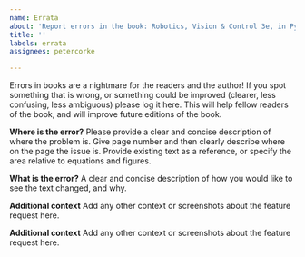 ```yaml
---
name: Errata
about: 'Report errors in the book: Robotics, Vision & Control 3e, in Python'
title: ''
labels: errata
assignees: petercorke

---
```


Errors in books are a nightmare for the readers and the author!  If you spot something that is wrong, or something could be improved (clearer, less confusing, less ambiguous) please log it here.  This will help fellow readers of the book, and will improve future editions of the book.

**Where is the error?**
Please provide a clear and concise description of where the problem is.  Give page number and then clearly describe where on the page the issue is.  Provide existing text as a reference, or specify the area relative to equations and figures.

**What is the error?**
A clear and concise description of how you would like to see the text changed, and why.

**Additional context**
Add any other context or screenshots about the feature request here.

**Additional context**
Add any other context or screenshots about the feature request here.
